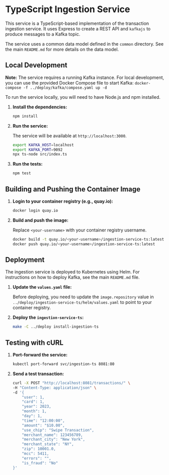 # TypeScript Ingestion Service

This service is a TypeScript-based implementation of the transaction ingestion service. It uses Express to create a REST API and `kafkajs` to produce messages to a Kafka topic.

The service uses a common data model defined in the `common` directory. See the main `README.md` for more details on the data model.

## Local Development

**Note:** The service requires a running Kafka instance. For local development, you can use the provided Docker Compose file to start Kafka: `docker-compose -f ../deploy/kafka/compose.yaml up -d`

To run the service locally, you will need to have Node.js and npm installed.

1.  **Install the dependencies:**

    ```bash
    npm install
    ```

2.  **Run the service:**

    The service will be available at `http://localhost:3000`.

    ```bash
    export KAFKA_HOST=localhost
    export KAFKA_PORT=9092
    npx ts-node src/index.ts
    ```

3.  **Run the tests:**

    ```bash
    npm test
    ```

## Building and Pushing the Container Image

1.  **Login to your container registry (e.g., quay.io):**

    ```bash
    docker login quay.io
    ```

2.  **Build and push the image:**

    Replace `<your-username>` with your container registry username.

    ```bash
    docker build -t quay.io/<your-username>/ingestion-service-ts:latest .
    docker push quay.io/<your-username>/ingestion-service-ts:latest
    ```

## Deployment

The ingestion service is deployed to Kubernetes using Helm. For instructions on how to deploy Kafka, see the main `README.md` file.

1.  **Update the `values.yaml` file:**

    Before deploying, you need to update the `image.repository` value in `../deploy/ingestion-service-ts/helm/values.yaml` to point to your container registry.

2.  **Deploy the `ingestion-service-ts`:**

    ```bash
    make -C ../deploy install-ingestion-ts
    ```

## Testing with cURL

1.  **Port-forward the service:**

    ```bash
    kubectl port-forward svc/ingestion-ts 8081:80
    ```

2.  **Send a test transaction:**

    ```bash
    curl -X POST "http://localhost:8081/transactions/" \
    -H "Content-Type: application/json" \
    -d '{
        "user": 1,
        "card": 1,
        "year": 2023,
        "month": 1,
        "day": 1,
        "time": "12:00:00",
        "amount": "$10.00",
        "use_chip": "Swipe Transaction",
        "merchant_name": 123456789,
        "merchant_city": "New York",
        "merchant_state": "NY",
        "zip": 10001.0,
        "mcc": 5411,
        "errors": "",
        "is_fraud": "No"
    }'
    ```
